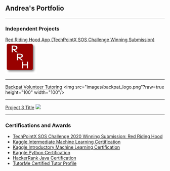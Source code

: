 ## Andrea's Portfolio

---

### Independent Projects

[Red Riding Hood App (TechPointX SOS Challenge Winning Submission)](/red_riding_hood)
<img src="images/red_riding_hood_logo.jpg?raw=true" height="100" width="100"/>

---
[Backpat Volunteer Tutoring](/backpat)
<img src="images/backpat_logo.png"?raw=true height="100" width="100"/>

---
[Project 3 Title](http://example.com/)
<img src="images/dummy_thumbnail.jpg?raw=true"/>

---

### Certifications and Awards

- [TechPointX SOS Challenge 2020 Winning Submission: Red Riding Hood](https://devpost.com/software/red-riding-hood-2i47k3)
- [Kaggle Intermediate Machine Learning Certification](https://www.kaggle.com/learn/certification/andreawynn/intermediate-machine-learning)
- [Kaggle Introductory Machine Learning Certification](https://www.kaggle.com/learn/certification/andreawynn/intro-to-machine-learning)
- [Kaggle Python Certification](https://www.kaggle.com/learn/certification/andreawynn/python)
- [HackerRank Java Certification](https://www.hackerrank.com/certificates/8e67b1460247)
- [TutorMe Certified Tutor Profile](https://tutorme.com/tutors/264453/)


